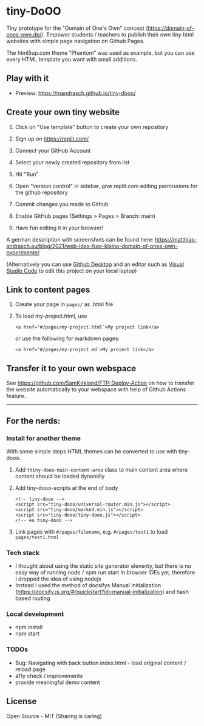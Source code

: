 # tiny-DoOO
Tiny prototype for the "Domain of One's Own" concept (https://domain-of-ones-own.de/). Empower students / teachers to publish their own tiny html websites with simple page navigation on Github Pages.

The html5up.com theme "Phantom" was used as example, but you can use every HTML template you want with small additions.

## Play with it

- Preview: https://mandrasch.github.io/tiny-dooo/

## Create your own tiny website

1. Click on "Use template" button to create your own repository

2. Sign up on https://replit.com/

3. Connect your GitHub Account

4. Select your newly created repository from list

5. Hit "Run"

6. Open "version control" in sidebar, give replit.com editing permissions for the github repository

7. Commit changes you made to Github

8. Enable GitHub pages (Settings > Pages > Branch: main)

9. Have fun editing it in your browser!

A german description with screenshots can be found here: 
https://matthias-andrasch.eu/blog/2021/web-ides-fuer-kleine-domain-of-ones-own-experimente/ 

(Alternatively you can use [Github Desktop](https://desktop.github.com) and an editor such as [Visual Studio Code](https://code.visualstudio.com/) to edit this project on your local laptop)

## Link to content pages

1. Create your page in `pages/` as .html file

2. To load my-project.html, use

    ```
    <a href="#/pages/my-project.html`>My project link</a>
    ```
    
    or use the following for markdown pages:

    ```
    <a href="#/pages/my-project.md`>My project link</a>
    ```

## Transfer it to your own webspace

See https://github.com/SamKirkland/FTP-Deploy-Action on how to transfer the website automatically to your webspace with help of Github Actions feature.

<hr>

## For the nerds:

### Install for another theme

With some simple steps HTML themes can be converted to use with tiny-dooo.

1. Add `ttiny-dooo-main-content-area` class to main content area where content should be loaded dynamilly

2. Add tiny-dooo-scripts at the end of body

    ```
    <!-- tiny-dooo -->
	<script src="tiny-dooo/universal-router.min.js"></script>
	<script src="tiny-dooo/marked.min.js"></script>
	<script src="tiny-dooo/tiny-dooo.js"></script>
	<!-- eo tiny-dooo -->
    ```

3. Link pages with `#/pages/filename`, e.g. `#/pages/test1` to load `pages/test1.html`



### Tech stack

- I thought about using the static site generator eleventy, but there is no easy way of running node / npm run start in browser IDEs yet, therefore I dropped the idea of using nodejs
- Instead I used the method of docsifys Manual initialization (https://docsify.js.org/#/quickstart?id=manual-initialization) and hash based routing

### Local development

- npm install
- npm start

### TODOs

- Bug: Navigating with back button index.html - load original content / reload page
- a11y check / improvements
- provide meaningful demo content

## License

Open Source - MIT (Sharing is caring)
